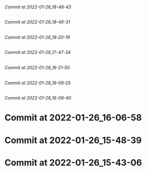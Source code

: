 ###### Commit at 2022-01-26_18-48-43
###### Commit at 2022-01-26_18-46-31
###### Commit at 2022-01-26_18-20-19
###### Commit at 2022-01-26_17-47-34
###### Commit at 2022-01-26_16-21-50
###### Commit at 2022-01-26_16-09-25
###### Commit at 2022-01-26_16-08-40
# Commit at 2022-01-26_16-06-58
# Commit at 2022-01-26_15-48-39
# Commit at 2022-01-26_15-43-06
